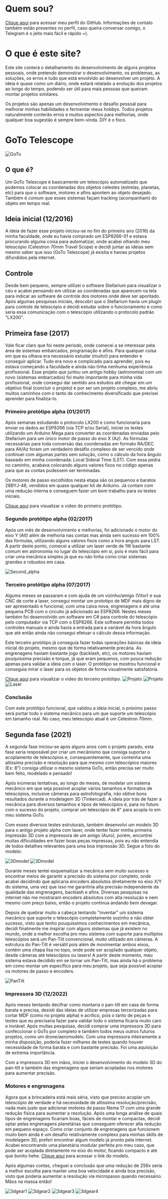 # Quem sou?
[Clique aqui](https://github.com/urbanze) para acessar meu perfil do GitHub. Informações de contato também estão presentes no perfil, caso queira conversar comigo, o Telegram é o jeito mais fácil e rápido =).

# O que é este site?
Este site conterá o detalhamento do desenvolvimento de alguns projetos pessoais, onde pretendo demonstrar o desenvolvimento, os problemas, as soluções, os erros e tudo que está envolvido ao desenvolver um projeto. A ideia é quase como um diário, onde estará relatado a evolução dos projetos ao longo do tempo, podendo ser útil para mais pessoas que queiram montar projetos similares.

Os projetos são apenas um desenvolvimento e desafio pessoal para melhorar minhas habilidades e fermentar meus hobbys. Todos projetos naturalmente conterão erros e muitos aspectos para melhorias, onde qualquer boa sugestão é sempre bem-vinda. DIY é o foco.



# GoTo Telescope
![GoTo](images/gototelescope.jpg)
## O que é?
Um GoTo Telescope é basicamente um telescópio automatizado que podemos colocar as coordenadas dos objetos celestes (estrelas, planetas, etc) para que o software, motores e afins apontem ao objeto desejado. Também é comum que esses sistemas façam tracking (acompanham) do objeto em tempo real.

## Ideia inicial (12/2016)
A ideia de fazer esse projeto iniciou-se no fim do primeiro ano (2016) da minha faculdade, onde eu havia comprado um ESP8266-01 e estava procurando alguma coisa para automatizar, onde acabei olhando meu telescópio (Celestron 70mm Travel Scope) e decidi juntar as ideias sem mesmo saber que isso (GoTo Telescope) já existia e havias projetos difundidos pela internet.

## Controle
Desde bem pequeno, sempre utilizei o software Stellarium para visualizar o céu e acabei pensando em utilizar as coordenadas que aparecem na tela para indicar ao software de controle dos motores onde deve ser apontado. Após algumas pesquisas iniciais, descobri que o Stellarium havia um plugin para controle de telescópio e decidi estudar sobre o funcionamento e como seria essa comunicação com o telescópio utilizando o protocolo padrão "LX200".

## Primeira fase (2017)
Vale ficar claro que foi neste periodo, onde comecei a se interessar pela área de sistemas embarcados, programação e afins. Para qualquer coisa em que eu olhava era necessário estudar (muito!) para entender e conseguir aplicar. Tudo era novo e complicado para aprender, pois eu estava começando a faculdade e ainda não tinha nenhuma experiência profissional. Esse projeto que juntou um antigo hobby (astronomia) com um novo (sistemas embarcados) foi muito importante para minha vida profissional, onde consegui dar sentido aos estudos até chegar em um objetivo final (concluir o projeto) e por ser um projeto complexo, me abriu muitos caminhos com o tanto de conhecimento diversificado que precisei aprender para finaliza-lo.

### Primeiro protótipo alpha (01/2017)
Após semanas estudando o protocolo LX200 e como funcionaria para enviar os dados ao ESP8266 (via TCP e/ou Serial), iniciei os testes utilizando um Arduino Mega para converter as coordenadas enviadas pelo Stellarium para um único motor de passo do eixo X (Az). As fórmulas necessárias para toda conversão das coordenadas em formato RA/DEC para Alt/Az foram um verdadeiro desáfio complexo de ser vencido onde continuei com algumas partes sem solução, como o cálculo da hora ângulo baseado em minha coordenada: Local Sideral Time (LST). Com essa pedra no caminho, acabava colocando alguns valores fixos no código apenas para que as contas pudessem ser terminadas.

Os motores de passo escolhidos nesta etapa são os pequenos e baratos 28BYJ-48, vendidos em quase qualquer kit de Arduino. Já contam com uma redução interna e conseguem fazer um bom trabalho para os testes iniciais.

[Clique aqui](/videos/telescope_09012017.mp4) para visualizar o video do primeiro protótipo.


### Segundo protótipo alpha (02/2017)
Após um mês de desenvolvimento e melhorias, foi adicionado o motor do eixo Y (Alt) além de melhoria nas contas mas ainda sem sucesso em 100% das fórmulas, utilizando alguns valores fixos como a hora angulo para LST. A partir deste ponto, comecei a utilizar um laser verde de 1W bastante comum em astronomia no lugar do telescópio em si, pois é mais fácil para criar uma mecânica simples já que eu não tinha como criar sistemas grandes e robustos em casa.

![Second_alpha](images/telescope_04022017.jpg)


### Terceiro protótipo alpha (07/2017)
Algums meses se passaram e com ajuda de um vizinho/amigo (Vitor) e sua CNC de corte a laser, consegui montar um prototipo de MDF mais digno de ser apresentado e funcional, com uma caixa nova, engrenagens e até uma pequena PCB com o circuito já adicionado ao ESP8266. Nestes meses também foi desenvolvido um software em C# para controle do telescópio pelo computador via TCP com o ESP8266. Este software permitia todos controles manuais e ainda havia a entrada para a variável da hora ângulo que até então ainda não consegui efetuar o cálculo dessa informação.

Este terceiro protótipo já conseguia fazer todas operações básicas da ideia inicial do projeto, mesmo que de forma relativamente precária. As engrenagens haviam bastante jogo (backlash, etc), os motores haviam pouquissima precisão e torque, já que eram pequenos, com pouca redução apenas para validar a ideia com o laser. O protótipo se mostrou funcional e conseguia mirar o laser para os objetos de forma visualmente satisfatória.

[Clique aqui](https://github.com/urbanze/urbanze.github.io/tree/main/videos/telescope_13072017.mp4) para visualizar o video do terceiro protótipo.
![Projeto](images/telescope_13072017.png)
![Projeto](images/telescope_13072017_app.png)
![Laser](images/telescope_laser.jpeg)

### Conclusão
Com este protótipo funcional, que validou a ideia inicial, o próximo passo será portar todo o sistema mecânico para um que suporte um telescópio em tamanho real. No caso, meu telescópio atual é um Celestron 70mm.


## Segunda fase (2021)
A segunda fase iniciou-se após alguns anos com o projeto parado, esta fase seria resposável por criar um mecânismo que consiga suportar o acoplamento de telescópios e, consequentemente, que contenha uma altíssima precisão e resolução para que mesmo com telescópios maiores (Ex: 8") consiga utilizar o mesmo sistema GoTo, então precisa ser muito bem feito, modelado e pensado!

Após inúmeras tentativas, ao longo de meses, de modelar um sistema mecânico em que seja possível acoplar vários tamanhos e formatos de telescópios, inclusive câmeras para astrofotografia, não obtive bons resultados durante a modelagem 3D (Tinkercad). A ideia por trás de fazer a mecânica para diversos tamanhos e tipos de telescópios é, para no futuro com o sucesso do projeto, comprar um telescópio de 8" para acopla-lo em meu sistema GoTo.

Com esses diversos testes estruturais, também desenvolvi um modelo 3D para o antigo projeto alpha com laser, onde tentei fazer minha primeira impressão 3D com a impressora de um amigo (Auro), porém, encontrei muitas dificuldades em fazer boas peças impressas, pois eu não entendia de todos detalhes relevantes para  uma boa impressão 3D. Segue a foto do modelo:

![3Dmodel](images/telescope_01022021.png)
![3Dmodel](images/telescope_01022021_2.png)

Durante meses tentei esquematizar a mecânica sem muito sucesso e encontrar meios de garantir a precisão do sistema por completo, onde acabei decidindo que aplicaria encoders absolutos diretamente no eixo X/Y do sistema, uma vez que isso me garantiria alta precisão independente da qualidade das engrenagens, backlash e afins. Diversas pesquisas na internet não me mostraram encoders absolutos com alta resolução e nem mesmo com preço baixo, então o projeto continua andando bem devagar.

Depois de quebrar muito a cabeça tentando "inventar" um sistema mecânico que suporte o telescópio completamente sozinho e não obter sucesso, visto que tenho pouquissimos conhecimentos em mecânica, decidi finalmente me inspirar com alguns sistemas que já existem no mundo, onde a melhor escolha pro meu sistema com suporte para multiplos telescópios será um Pan-Tilt convencional, muito utilizado em câmeras. A estrutura do Pan-Tilt é versátil pois além de movimentar ambos eixos, contém uma chapa lisa no topo, onde pode ser acoplado qualquer objeto, desde câmeras até telescópios ou lasers! A partir deste momento, meu sistema estava decidido em se tornar um Pan-Tilt, mas ainda há o problema em como montar um específico para meu projeto, que seja possível acoplar os motores de passo e encoders.

![PanTilt](images/pantilt.png)


### Impressora 3D (12/2022)
Após meses tentando decifrar como montaria o pan-tilt em casa de forma barata e precisa, desisti das ideias de utilizar empresas tercerizadas para cortar MDF (como no projeto alpha) e acrílico, pois o tanto de peças e testes que eu precisaria fazer para validar todo o sistema ficaria muito caro e inviável. Após muitas pesquisas, decidi comprar uma impressora 3D para confeccionar o GoTo por completo e também todos meus outros futuros projetos, como um drone/aeromodelo. Com uma impressora inteiramente a minha disposição, poderia fazer milhares de testes quando houver necessidade de forma barata e com bastante precisão. Foi uma aquisição de extrema importância.

Com a impressora 3D em mãos, iniciei o desenvolvimento do modelo 3D do pan-tilt e também das engrenagens que seriam acopladas nos motores para aumentar precisão.


### Motores e engrenagens
Agora que a brincadeira está mais séria, visto que preciso acoplar um telescópio de verdade e há necessidade de altissima resolução/precisão, nada mais justo que adicionar motores de passo Nema 17 com uma grande redução física para aumentar a resolução. Após uma longa análise de quais tipos de engrenagens ficariam boas, fáceis de montar e compactas, decidi optar pelas engrenagens planetárias que conseguem oferecer alta redução em pequeno espaço. Como criar conjunto de engrenagens que funcionem muito bem ainda é um desafio relativamente complexo para minhas skills de modelagem 3D, preferi encontrar algum modelo já pronto pela internet. Acabei encontrando uma planetária modular perfeita pro meu caso, que pode ser acoplada diretamente no eixo do motor, ficando compacto e até que bonito hehe. [Clique aqui](https://www.thingiverse.com/thing:2586962) para acessar o link do modelo.

Após algumas contas, cheguei a conclusão que uma redução de 256x seria a melhor escolha para manter uma boa velocidade e ainda boa precisão, visto que poderia aumentar a resolução via micropasso quando necessário. Mãos na massa então!

![3dgear1](images/3dgear_20221226.jpg)
![3dgear2](images/3dgear_20221228.jpg)
![3dgear3](images/3dgear_20221229.jpg)
![3dgear4](images/3dgear_20230102.jpg)

